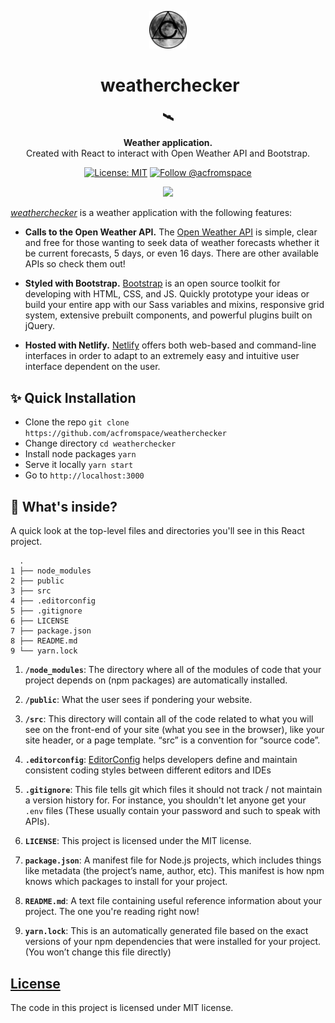 <!-- HEADING -->

<p align="center">
  <img src="./src/img/avatar.png" width="60">
</p>
<h1 align="center">️
  weatherchecker
</h1>

<!-- DESCRIPTION -->

<h3 align="center">
  <span role="img" aria-label="Satellite">🛰️</span>
</h3>
<p align="center">
  <strong>Weather application.</strong><br>
  Created with React to interact with Open Weather API and Bootstrap.
</p>

<!-- INFORMATION (Shields:IO) -->

<p align="center">
    <a href="https://github.com/acfromspace/weatherchecker/blob/master/LICENSE">
        <img src="https://img.shields.io/github/license/mashape/apistatus.svg"
            alt="License: MIT"></a>
    <a href="https://twitter.com/intent/follow?screen_name=acfromspace">
        <img src="https://img.shields.io/twitter/follow/acfromspace.svg?style=social&logo=twitter"
            alt="Follow @acfromspace"></a>
</p>

<!-- FEATURES -->

<p align="center">
  <img src="./src/img/demo.gif">
</p>

[*weatherchecker*](https://weatherchecker.netlify.com) is a weather application with the following features:

- **Calls to the Open Weather API.** The [Open Weather API](https://openweathermap.org/api) is simple, clear and free for those wanting to seek data of weather forecasts whether it be current forecasts, 5 days, or even 16 days. There are other available APIs so check them out!

- **Styled with Bootstrap.** [Bootstrap](https://getbootstrap.com/) is an open source toolkit for developing with HTML, CSS, and JS. Quickly prototype your ideas or build your entire app with our Sass variables and mixins, responsive grid system, extensive prebuilt components, and powerful plugins built on jQuery. 

- **Hosted with Netlify.** [Netlify](https://www.netlify.com/) offers both web-based and command-line interfaces in order to adapt to an extremely easy and intuitive user interface dependent on the user.

<!-- QUICK INSTALLATION -->

## <span role="img" aria-label="Sparkles">✨</span> Quick Installation

- Clone the repo `git clone https://github.com/acfromspace/weatherchecker`
- Change directory `cd weatherchecker`
- Install node packages `yarn`
- Serve it locally `yarn start`
- Go to `http://localhost:3000`

<!-- IN-DEPTH INSTALLATION -->

<!-- WHAT'S INSIDE? -->

## <span role="img" aria-label="Thinking Face">🤔</span> What's inside?

A quick look at the top-level files and directories you'll see in this React project.

      .
    1 ├── node_modules
    2 ├── public
    3 ├── src
    4 ├── .editorconfig
    5 ├── .gitignore
    6 ├── LICENSE
    7 ├── package.json
    8 ├── README.md
    9 └── yarn.lock

  1.  **`/node_modules`**: The directory where all of the modules of  code that your project depends on (npm packages) are automatically installed.  

  2.  **`/public`**: What the user sees if pondering your website.

  3.  **`/src`**: This directory will contain all of the code related to what you will see on the front-end of your site (what you see in the browser), like your site header, or a page template. “src” is a convention for “source code”.
  
  4.  **`.editorconfig`**: [EditorConfig](https://editorconfig.org) helps developers define and maintain consistent coding styles between different editors and IDEs
  
  5.  **`.gitignore`**: This file tells git which files it should not track / not maintain a version history for. For instance, you shouldn't let anyone get your `.env` files (These usually contain your password and such to speak with APIs).
  
  6.  **`LICENSE`**: This project is licensed under the MIT license.
  
  7.  **`package.json`**: A manifest file for Node.js projects, which includes things like metadata (the project’s name, author, etc). This manifest is how npm knows which packages to install for your project.
  
  8.  **`README.md`**: A text file containing useful reference information about your project. The one you're reading right now!
  
  9. **`yarn.lock`**: This is an automatically generated file based on the exact versions of your npm dependencies that were installed for your project. (You won’t change this file directly)

<!-- LICENSE -->

## [License](LICENSE)

The code in this project is licensed under MIT license.
